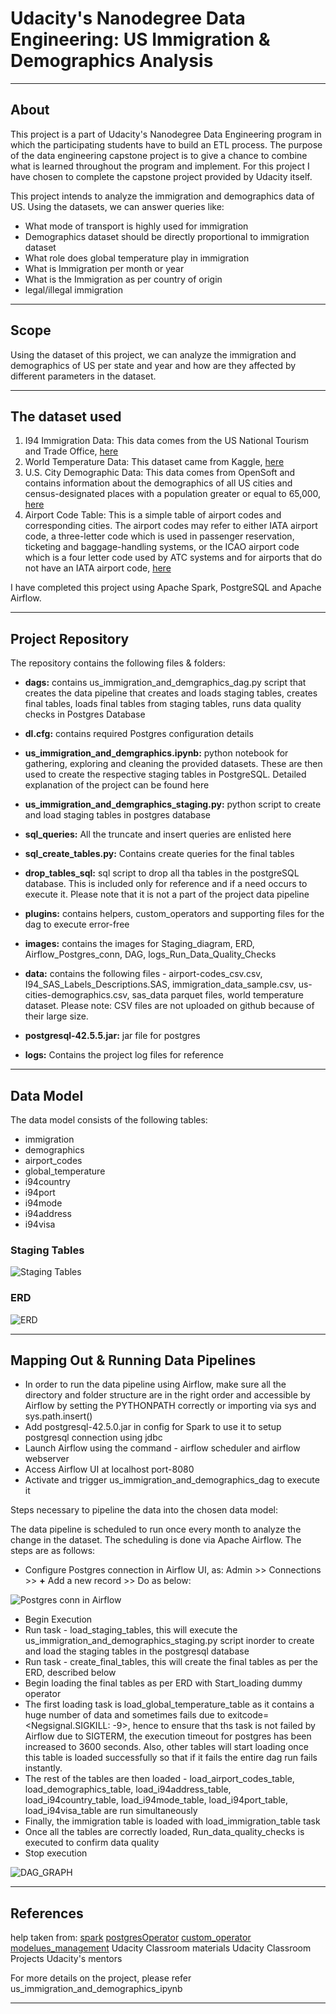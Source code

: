# Udacity's Nanodegree Data Engineering: US Immigration & Demographics Analysis

---

## About

This project is a part of Udacity's Nanodegree Data Engineering program in which the participating students have to build an ETL process. The purpose of the data engineering capstone project is to give a chance to combine what is learned throughout the program and implement. For this project I have chosen to complete the capstone project provided by Udacity itself.

This project intends to analyze the immigration and demographics data of US. Using the datasets, we can answer queries like:

* What mode of transport is highly used for immigration
* Demographics dataset should be directly proportional to immigration dataset
* What role does global temperature play in immigration
* What is Immigration per month or year
* What is the Immigration as per country of origin
* legal/illegal immigration

---

## Scope

Using the dataset of this project, we can analyze the immigration and demographics of US per state and year and how are they affected by different parameters in the dataset.

---

## The dataset used

1. I94 Immigration Data: This data comes from the US National Tourism and Trade Office, [here](https://travel.trade.gov/research/reports/i94/historical/2016.html)
2. World Temperature Data: This dataset came from Kaggle, [here](https://www.kaggle.com/datasets/berkeleyearth/climate-change-earth-surface-temperature-data)
3. U.S. City Demographic Data: This data comes from OpenSoft and contains information about the demographics of all US cities and census-designated places with a population greater or equal to 65,000, [here](https://public.opendatasoft.com/explore/dataset/us-cities-demographics/export/)
4. Airport Code Table: This is a simple table of airport codes and corresponding cities. The airport codes may refer to either IATA airport code, a three-letter code which is used in passenger reservation, ticketing and baggage-handling systems, or the ICAO airport code which is a four letter code used by ATC systems and for airports that do not have an IATA airport code, [here](https://datahub.io/core/airport-codes#data)

I have completed this project using Apache Spark, PostgreSQL and Apache Airflow.

---

## Project Repository

The repository contains the following files & folders:

* **dags:** contains us_immigration_and_demgraphics_dag.py script that creates the data pipeline that creates and loads staging tables, creates final tables, loads final tables from staging tables, runs data quality checks in Postgres Database

* **dl.cfg:** contains required Postgres configuration details

* **us_immigration_and_demgraphics.ipynb:** python notebook for gathering, exploring and cleaning the provided datasets. These are then used to create the respective staging tables in PostgreSQL.
Detailed explanation of the project can be found here

* **us_immigration_and_demgraphics_staging.py:** python script to create and load staging tables in postgres database

* **sql_queries:** All the truncate and insert queries are enlisted here

* **sql_create_tables.py:** Contains create queries for the final tables

* **drop_tables_sql:** sql script to drop all tha tables in the postgreSQL database. This is included only for reference and if a need occurs to execute it. Please note that it is not a part of the project data pipeline

* **plugins:** contains helpers, custom_operators and supporting files for the dag to execute error-free

* **images:** contains the images for Staging_diagram, ERD, Airflow_Postgres_conn, DAG, logs_Run_Data_Quality_Checks

* **data:** contains the following files - airport-codes_csv.csv, I94_SAS_Labels_Descriptions.SAS, immigration_data_sample.csv, us-cities-demographics.csv, sas_data parquet files, world temperature dataset.
Please note: CSV files are not uploaded on github because of their large size.

* **postgresql-42.5.5.jar:** jar file for postgres

* **logs:** Contains the project log files for reference

---

## Data Model

The data model consists of the following tables:

* immigration
* demographics
* airport_codes
* global_temperature
* i94country
* i94port
* i94mode
* i94address
* i94visa

### Staging Tables

![Staging Tables](images/staging_diagram.png)

### ERD

![ERD](images/ERD.png)

---

## Mapping Out & Running Data Pipelines

* In order to run the data pipeline using Airflow, make sure all the directory and folder structure are in the right order and accessible by Airflow by setting the PYTHONPATH correctly or importing via sys and sys.path.insert()
* Add postgresql-42.5.0.jar in config for Spark to use it to setup postgresql connection using jdbc
* Launch Airflow using the command - airflow scheduler and airflow webserver
* Access Airflow UI at localhost port-8080
* Activate and trigger us_immigration_and_demographics_dag to execute it

Steps necessary to pipeline the data into the chosen data model:

The data pipeline is scheduled to run once every month to analyze the change in the dataset. The scheduling is done via Apache Airflow.
The steps are as follows:

* Configure Postgres connection in Airflow UI, as:
    Admin >> Connections >> **+** Add a new record >> Do as below:

![Postgres conn in Airflow](images/Airflow_Postgres_Conn.png)

* Begin Execution
* Run task - load_staging_tables, this will execute the us_immigration_and_demographics_staging.py script inorder to create and load the staging tables in the postgresql database
* Run task - create_final_tables, this will create the final tables as per the ERD, described below
* Begin loading the final tables as per ERD with Start_loading dummy operator
* The first loading task is load_global_temperature_table as it contains a huge number of data and sometimes fails due to exitcode=<Negsignal.SIGKILL: -9>, hence to ensure that ths task is not failed by Airflow due to SIGTERM, the execution timeout for postgres has been increased to 3600 seconds. Also, other tables will start loading once this table is loaded successfully so that if it fails the entire dag run fails instantly.
* The rest of the tables are then loaded - load_airport_codes_table, load_demographics_table, load_i94address_table, load_i94country_table, load_i94mode_table, load_i94port_table, load_i94visa_table are run simultaneously
* Finally, the immigration table is loaded with load_immigration_table task
* Once all the tables are correctly loaded, Run_data_quality_checks is executed to confirm data quality
* Stop execution

![DAG_GRAPH](images/DAG.png)

---

## References

help taken from:
[spark](https://spark.apache.org/docs/2.2.1/sql-programming-guide.html)
[postgresOperator](https://airflow.apache.org/docs/apache-airflow-providers-postgres/stable/operators/postgres_operator_howto_guide.html)
[custom_operator](https://airflow.apache.org/docs/apache-airflow/stable/howto/custom-operator.html)
[modelues_management](https://airflow.apache.org/docs/apache-airflow/2.2.0/modules_management.html)
Udacity Classroom materials
Udacity Classroom Projects
Udacity's mentors

For more details on the project, please refer us_immigration_and_demographics_ipynb

---
